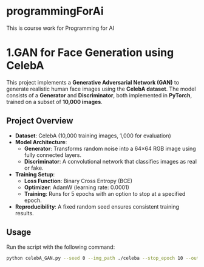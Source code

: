 # programmingForAi
This is course work for Programming for AI 

# 1.GAN for Face Generation using CelebA

This project implements a **Generative Adversarial Network (GAN)** to generate realistic human face images using the **CelebA dataset**. The model consists of a **Generator** and **Discriminator**, both implemented in **PyTorch**, trained on a subset of **10,000 images**.  

## **Project Overview**  
- **Dataset**: CelebA (10,000 training images, 1,000 for evaluation)  
- **Model Architecture**:  
  - **Generator**: Transforms random noise into a 64×64 RGB image using fully connected layers.  
  - **Discriminator**: A convolutional network that classifies images as real or fake.  
- **Training Setup**:  
  - **Loss Function**: Binary Cross Entropy (BCE)  
  - **Optimizer**: AdamW (learning rate: 0.0001)  
  - **Training**: Runs for 5 epochs with an option to stop at a specified epoch.  
- **Reproducibility**: A fixed random seed ensures consistent training results.  

## **Usage**  
Run the script with the following command:  
```bash
python celebA_GAN.py --seed 0 --img_path ./celeba --stop_epoch 10 --output_path ./
